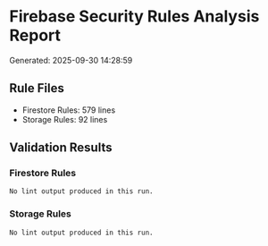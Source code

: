 # Firebase Security Rules Analysis Report
Generated: 2025-09-30 14:28:59

## Rule Files
- Firestore Rules:      579 lines
- Storage Rules:       92 lines

## Validation Results
### Firestore Rules
```
No lint output produced in this run.
```
### Storage Rules
```
No lint output produced in this run.
```
